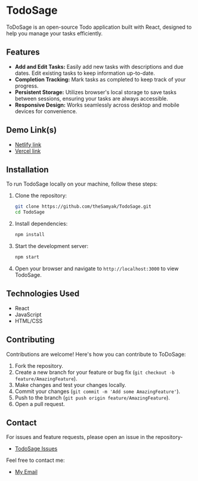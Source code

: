 # TodoSage

ToDoSage is an open-source Todo application built with React, designed to help you manage your tasks efficiently.

## Features

- **Add and Edit Tasks:** Easily add new tasks with descriptions and due dates. Edit existing tasks to keep information up-to-date.
- **Completion Tracking:** Mark tasks as completed to keep track of your progress.
- **Persistent Storage:** Utilizes browser's local storage to save tasks between sessions, ensuring your tasks are always accessible.
- **Responsive Design:** Works seamlessly across desktop and mobile devices for convenience.

## Demo Link(s)
- [Netlify link](https://todosage.netlify.app/)
- [Vercel link](https://todospark.vercel.app/)

## Installation

To run TodoSage locally on your machine, follow these steps:

1. Clone the repository:

   ```bash
   git clone https://github.com/theSamyak/TodoSage.git
   cd TodoSage
   ```

2. Install dependencies:

   ```bash
   npm install
   ```

3. Start the development server:

   ```bash
   npm start
   ```

4. Open your browser and navigate to `http://localhost:3000` to view TodoSage.

## Technologies Used

- React
- JavaScript
- HTML/CSS

## Contributing

Contributions are welcome! Here's how you can contribute to ToDoSage:

1. Fork the repository.
2. Create a new branch for your feature or bug fix (`git checkout -b feature/AmazingFeature`).
3. Make changes and test your changes locally.
4. Commit your changes (`git commit -m 'Add some AmazingFeature'`).
5. Push to the branch (`git push origin feature/AmazingFeature`).
6. Open a pull request.

## Contact

For issues and feature requests, please open an issue in the repository- 
- [TodoSage Issues](https://github.com/theSamyak/TodoSage/issues)

Feel free to contact me:
- [My Email](hellosamyakj@gmail.com)
